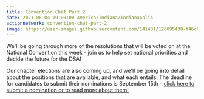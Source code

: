 ```yaml
---
title: Convention Chat Part 2
date: 2021-08-04 19:00:00 America/Indiana/Indianapolis
actionnetwork: convention-chat-part-2
image: https://user-images.githubusercontent.com/141431/126895438-f46cbb3e-a834-4985-8edb-5ba0b7f258be.png
---
```


We'll be going through more of the resolutions that will be voted on at the National Convention this week - join us to help set national priorities and decide the future for the DSA!

Our chapter elections are also coming up, and we'll be going into detail about the positions that are available, and what each entails! The deadline for candidates to submit their nominations is September 15th - [click here to submit a nomination or to read more about them!](/elections)
